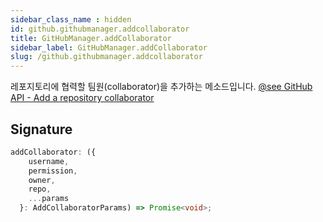 ```yaml
---
sidebar_class_name : hidden
id: github.githubmanager.addcollaborator
title: GitHubManager.addCollaborator
sidebar_label: GitHubManager.addCollaborator
slug: /github.githubmanager.addcollaborator
---
```






레포지토리에 협력할 팀원(collaborator)을 추가하는 메소드입니다. [@see GitHub API - Add a repository collaborator](https://docs.github.com/en/rest/collaborators/collaborators?apiVersion=2022-11-28#add-a-repository-collaborator)

## Signature

```typescript
addCollaborator: ({
    username,
    permission,
    owner,
    repo,
    ...params
  }: AddCollaboratorParams) => Promise<void>;
```
